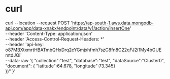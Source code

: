 # curl

curl --location --request POST 'https://ap-south-1.aws.data.mongodb-api.com/app/data-xnakx/endpoint/data/v1/action/insertOne' \
--header 'Content-Type: application/json' \
--header 'Access-Control-Request-Headers: *' \
--header 'api-key: o87MBXtxmrtHBATmbQHxDrq2cYGmjxhfmh7szC8fn8C22qFJ2i1My4bGUEmtdJQi' \
--data-raw '{
    "collection":"test",
    "database":"test",
    "dataSource":"Cluster0",
    "document": 
            {
              "latitude":64.678,
              "longitude":73.345}             
        })"
}'
